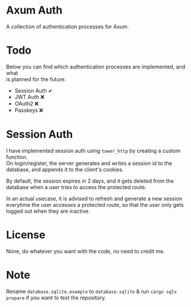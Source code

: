 # Axum Auth
A collection of authentication processes for Axum.

# Todo
Below you can find which authentication processes are implemented, and what <br />
is planned for the future.

- Session Auth ✔
- JWT Auth ❌
- OAuth2 ❌
- Passkeys ❌

# Session Auth
I have implemented session auth using ``tower_http`` by creating a custom function. <br />
On login/register, the server generates and writes a session id to the database, and appends it to the client's cookies. <br />

By default, the session expires in 2 days, and it gets deleted from the database when a user tries to access the protected route. <br />

In an actual usecase, it is advised to refresh and generate a new session everytime the user accesses a protected route, so that the user only gets logged out when they are inactive.

# License
None, do whatever you want with the code, no need to credit me.

# Note
Rename ``database.sqlite.example`` to ``database.sqlite`` & run ``cargo sqlx prepare`` if you want to test the repository.